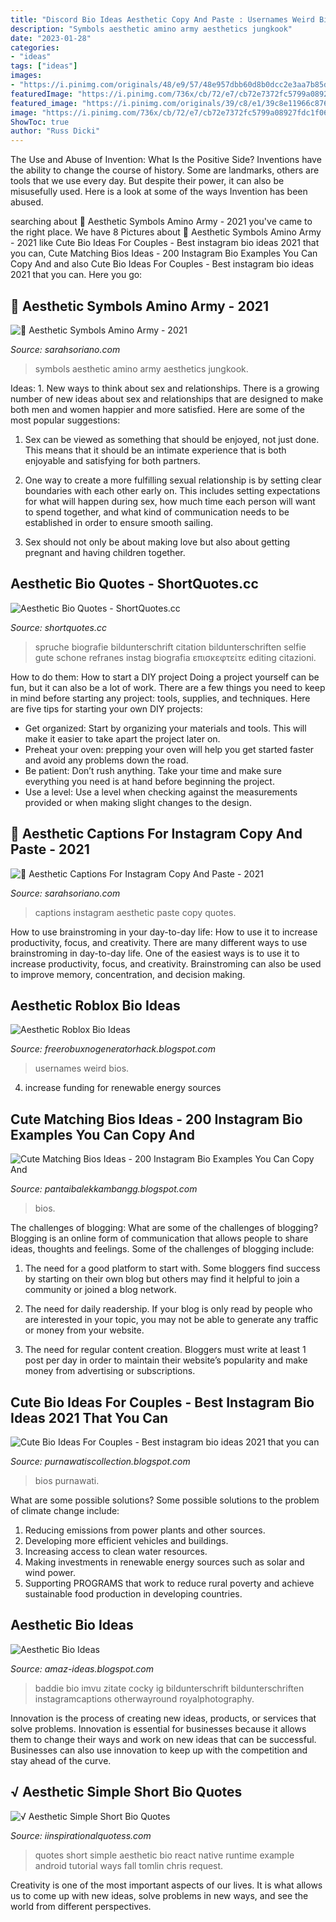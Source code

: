 ```yaml
---
title: "Discord Bio Ideas Aesthetic Copy And Paste : Usernames Weird Bios"
description: "Symbols aesthetic amino army aesthetics jungkook"
date: "2023-01-28"
categories:
- "ideas"
tags: ["ideas"]
images:
- "https://i.pinimg.com/originals/48/e9/57/48e957dbb60d8b0dcc2e3aa7b85dbea7.jpg"
featuredImage: "https://i.pinimg.com/736x/cb/72/e7/cb72e7372fc5799a08927fdc1f066894.jpg"
featured_image: "https://i.pinimg.com/originals/39/c8/e1/39c8e11966c8767dd6934af000a4e8a2.png"
image: "https://i.pinimg.com/736x/cb/72/e7/cb72e7372fc5799a08927fdc1f066894.jpg"
ShowToc: true
author: "Russ Dicki"
---
```



The Use and Abuse of Invention: What Is the Positive Side?
Inventions have the ability to change the course of history. Some are landmarks, others are tools that we use every day. But despite their power, it can also be misusefully used. Here is a look at some of the ways Invention has been abused.

	

		
searching about 🖤 Aesthetic Symbols Amino Army - 2021 you've came to the right place. We have 8 Pictures about 🖤 Aesthetic Symbols Amino Army - 2021 like Cute Bio Ideas For Couples - Best instagram bio ideas 2021 that you can, Cute Matching Bios Ideas - 200 Instagram Bio Examples You Can Copy And and also Cute Bio Ideas For Couples - Best instagram bio ideas 2021 that you can. Here you go:
		
    
## 🖤 Aesthetic Symbols Amino Army - 2021

<img loading=lazy src="https://i.pinimg.com/originals/c0/27/42/c02742cb28bca260b81ff402bcb4e86c.jpg" onerror="this.onerror=null;this.src='https://tse3.mm.bing.net/th?id=OIP.Y-u5NlRIa-ztTvyX0AKWxAHaHU&amp;pid=15.1';" alt="🖤 Aesthetic Symbols Amino Army - 2021">

_Source: sarahsoriano.com_

>symbols aesthetic amino army aesthetics jungkook. 

	

Ideas: 1. New ways to think about sex and relationships.
There is a growing number of new ideas about sex and relationships that are designed to make both men and women happier and more satisfied. Here are some of the most popular suggestions:
1. Sex can be viewed as something that should be enjoyed, not just done. This means that it should be an intimate experience that is both enjoyable and satisfying for both partners.

2. One way to create a more fulfilling sexual relationship is by setting clear boundaries with each other early on. This includes setting expectations for what will happen during sex, how much time each person will want to spend together, and what kind of communication needs to be established in order to ensure smooth sailing.

3. Sex should not only be about making love but also about getting pregnant and having children together.

    
## Aesthetic Bio Quotes - ShortQuotes.cc

<img loading=lazy src="https://i.pinimg.com/736x/cb/72/e7/cb72e7372fc5799a08927fdc1f066894.jpg" onerror="this.onerror=null;this.src='https://tse2.mm.bing.net/th?id=OIP.Y09YOLq2l9ievmKjVW4jiQHaNL&amp;pid=15.1';" alt="Aesthetic Bio Quotes - ShortQuotes.cc">

_Source: shortquotes.cc_

>spruche biografie bildunterschrift citation bildunterschriften selfie gute schone refranes instag biografia επισκεφτείτε editing citazioni. 

	

How to do them: How to start a DIY project
Doing a project yourself can be fun, but it can also be a lot of work. There are a few things you need to keep in mind before starting any project: tools, supplies, and techniques. Here are five tips for starting your own DIY projects: 
- Get organized: Start by organizing your materials and tools. This will make it easier to take apart the project later on. 
- Preheat your oven: prepping your oven will help you get started faster and avoid any problems down the road. 
- Be patient: Don’t rush anything. Take your time and make sure everything you need is at hand before beginning the project. 
- Use a level: Use a level when checking against the measurements provided or when making slight changes to the design.

    
## 🖤 Aesthetic Captions For Instagram Copy And Paste - 2021

<img loading=lazy src="https://i.pinimg.com/originals/39/c8/e1/39c8e11966c8767dd6934af000a4e8a2.png" onerror="this.onerror=null;this.src='https://tse1.mm.bing.net/th?id=OIP.KTNPBBXWHfgyCvChC4z9RQHaNK&amp;pid=15.1';" alt="🖤 Aesthetic Captions For Instagram Copy And Paste - 2021">

_Source: sarahsoriano.com_

>captions instagram aesthetic paste copy quotes. 

	

How to use brainstroming in your day-to-day life: How to use it to increase productivity, focus, and creativity.
There are many different ways to use brainstroming in day-to-day life. One of the easiest ways is to use it to increase productivity, focus, and creativity. Brainstroming can also be used to improve memory, concentration, and decision making.

    
## Aesthetic Roblox Bio Ideas

<img loading=lazy src="https://i.pinimg.com/236x/ca/90/f9/ca90f9fb716830498435e2b7a23c4720.jpg" onerror="this.onerror=null;this.src='https://tse4.mm.bing.net/th?id=OIP.qtyaUQGGHTiToWxfCQl01AAAAA&amp;pid=15.1';" alt="Aesthetic Roblox Bio Ideas">

_Source: freerobuxnogeneratorhack.blogspot.com_

>usernames weird bios. 

	

4. increase funding for renewable energy sources

    
## Cute Matching Bios Ideas - 200 Instagram Bio Examples You Can Copy And

<img loading=lazy src="https://lh6.googleusercontent.com/proxy/bB6-I0Qrrk7YFrMUoZXhY7MdQXxfyeGcYXk85V7UyUpkoJu1U-Kg-lIT_yUPriEacNJShqKmOb0b0mXc43q6Whg-xcw43LoF72BddG4qeylONXU62UbgWQQttZjVTku_2FUnZVPMjf5PHrrc=w1200-h630-p-k-no-nu" onerror="this.onerror=null;this.src='https://tse3.mm.bing.net/th?id=OIP.ZihXPxDtLjm_fCKx6F6T3wHaD4&amp;pid=15.1';" alt="Cute Matching Bios Ideas - 200 Instagram Bio Examples You Can Copy And">

_Source: pantaibalekkambangg.blogspot.com_

>bios. 

	

The challenges of blogging: What are some of the challenges of blogging?
Blogging is an online form of communication that allows people to share ideas, thoughts and feelings. Some of the challenges of blogging include:
1. The need for a good platform to start with. Some bloggers find success by starting on their own blog but others may find it helpful to join a community or joined a blog network.

2. The need for daily readership. If your blog is only read by people who are interested in your topic, you may not be able to generate any traffic or money from your website.

3. The need for regular content creation. Bloggers must write at least 1 post per day in order to maintain their website’s popularity and make money from advertising or subscriptions.

    
## Cute Bio Ideas For Couples - Best Instagram Bio Ideas 2021 That You Can

<img loading=lazy src="https://i.pinimg.com/736x/c9/36/5e/c9365e655eefde1db1376313defe85bc.jpg" onerror="this.onerror=null;this.src='https://tse4.mm.bing.net/th?id=OIP.5Fyhm0PwMk1jlkZb86Sy6QHaNL&amp;pid=15.1';" alt="Cute Bio Ideas For Couples - Best instagram bio ideas 2021 that you can">

_Source: purnawatiscollection.blogspot.com_

>bios purnawati. 

	

What are some possible solutions?
Some possible solutions to the problem of climate change include:
1. Reducing emissions from power plants and other sources. 
2. Developing more efficient vehicles and buildings. 
3. Increasing access to clean water resources. 
4. Making investments in renewable energy sources such as solar and wind power. 
5. Supporting PROGRAMS that work to reduce rural poverty and achieve sustainable food production in developing countries.

    
## Aesthetic Bio Ideas

<img loading=lazy src="https://i.pinimg.com/originals/48/e9/57/48e957dbb60d8b0dcc2e3aa7b85dbea7.jpg" onerror="this.onerror=null;this.src='https://tse4.mm.bing.net/th?id=OIP.IvQKfNJTfLCbi6Wp8MOtVAHaNK&amp;pid=15.1';" alt="Aesthetic Bio Ideas">

_Source: amaz-ideas.blogspot.com_

>baddie bio imvu zitate cocky ig bildunterschrift bildunterschriften instagramcaptions otherwayround royalphotography. 

	

Innovation is the process of creating new ideas, products, or services that solve problems. Innovation is essential for businesses because it allows them to change their ways and work on new ideas that can be successful. Businesses can also use innovation to keep up with the competition and stay ahead of the curve.

    
## √ Aesthetic Simple Short Bio Quotes

<img loading=lazy src="https://i.pinimg.com/originals/16/c0/30/16c030b8bb5ef97b502e8ea81cba2bdc.jpg" onerror="this.onerror=null;this.src='https://tse4.mm.bing.net/th?id=OIP.lBuwFNCQzajDfyckb1ro2wHaHa&amp;pid=15.1';" alt="√ Aesthetic Simple Short Bio Quotes">

_Source: iinspirationalquotess.com_

>quotes short simple aesthetic bio react native runtime example android tutorial ways fall tomlin chris request. 

	

Creativity is one of the most important aspects of our lives. It is what allows us to come up with new ideas, solve problems in new ways, and see the world from different perspectives.

